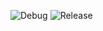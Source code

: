 ![Debug](https://github.com/Merovech/ColorizedConsole/actions/workflows/ci-build-debug.yml/badge.svg) ![Release](https://github.com/Merovech/ColorizedConsole/actions/workflows/ci-build-release.yml/badge.svg)
